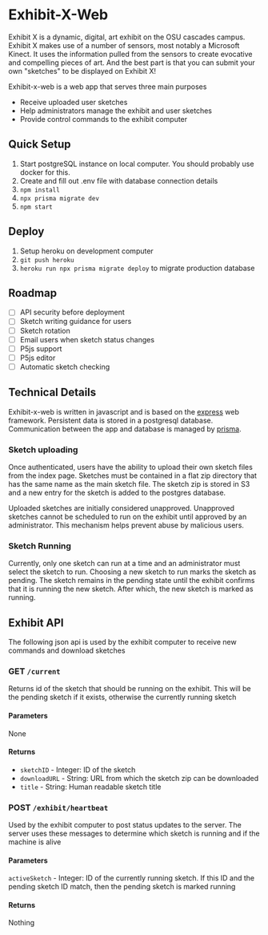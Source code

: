 # Exhibit-X-Web
Exhibit X is a dynamic, digital, art exhibit on the OSU cascades campus. Exhibit X makes use of a number of sensors, most notably a Microsoft Kinect. It uses the information pulled from the sensors to create evocative and compelling pieces of art. And the best part is that you can submit your own "sketches" to be displayed on Exhibit X!

Exhibit-x-web is a web app that serves three main purposes
- Receive uploaded user sketches
- Help administrators manage the exhibit and user sketches
- Provide control commands to the exhibit computer

## Quick Setup
1. Start postgreSQL instance on local computer. You should probably use docker for this.
2. Create and fill out .env file with database connection details
3. `npm install`
4. `npx prisma migrate dev`
4. `npm start`

## Deploy
1. Setup heroku on development computer
2. `git push heroku`
3. `heroku run npx prisma migrate deploy` to migrate production database

## Roadmap
- [ ] API security before deployment
- [ ] Sketch writing guidance for users
- [ ] Sketch rotation
- [ ] Email users when sketch status changes
- [ ] P5js support
- [ ] P5js editor
- [ ] Automatic sketch checking

## Technical Details
Exhibit-x-web is written in javascript and is based on the [express](https://expressjs.com/) web framework. Persistent data is stored in a postgresql database. Communication between the app and database is managed by [prisma](https://www.prisma.io/).

### Sketch uploading
Once authenticated, users have the ability to upload their own sketch files from the index page. Sketches must be contained in a flat zip directory that has the same name as the main sketch file. The sketch zip is stored in S3 and a new entry for the sketch is added to the postgres database.

Uploaded sketches are initially considered unapproved. Unapproved sketches cannot be scheduled to run on the exhibit until approved by an administrator. This mechanism helps prevent abuse by malicious users.

### Sketch Running
Currently, only one sketch can run at a time and an administrator must select the sketch to run. Choosing a new sketch to run marks the sketch as pending. The sketch remains in the pending state until the exhibit confirms that it is running the new sketch. After which, the new sketch is marked as running.

## Exhibit API
The following json api is used by the exhibit computer to receive new commands and download sketches

### GET `/current`
Returns id of the sketch that should be running on the exhibit. This will be the pending sketch if it exists, otherwise the currently running sketch
#### Parameters
None

#### Returns
- `sketchID` - Integer: ID of the sketch
- `downloadURL` - String: URL from which the sketch zip can be downloaded
- `title` - String: Human readable sketch title

### POST `/exhibit/heartbeat`
Used by the exhibit computer to post status updates to the server. The server uses these messages to determine which sketch is running and if the machine is alive

#### Parameters
`activeSketch` - Integer: ID of the currently running sketch. If this ID and the pending sketch ID match, then the pending sketch is marked running

#### Returns
Nothing
